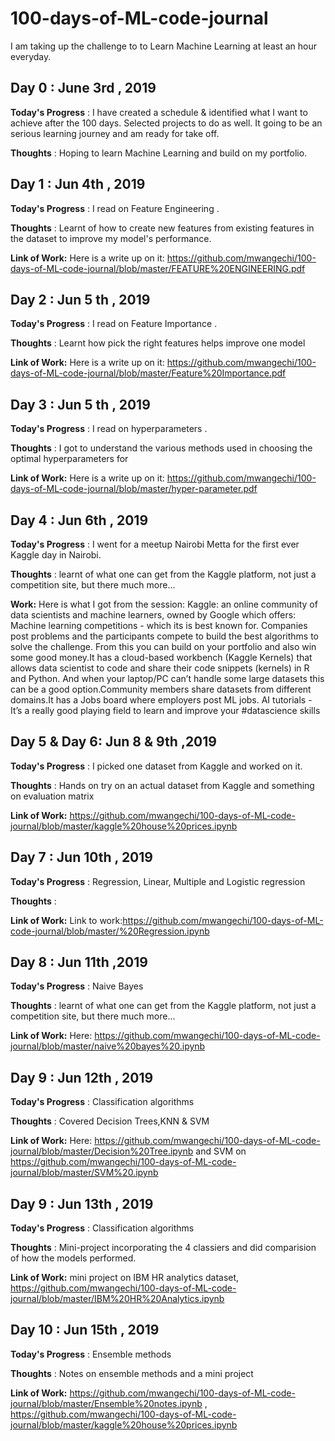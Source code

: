 # 100-days-of-ML-code-journal
I am taking up the challenge to to Learn Machine Learning at least an hour everyday.


## Day 0 : June 3rd , 2019
**Today's Progress** : I have created a schedule & identified what I want to achieve after the 100 days. Selected projects to do as well. It going to be an serious learning journey and am ready for take off. 

**Thoughts** : Hoping to learn Machine Learning and build on my portfolio.

## Day 1 : Jun 4th , 2019

**Today's Progress** : I read on Feature Engineering .

**Thoughts** : Learnt of how to create new features from existing features in the dataset to improve my model's performance.

**Link of Work:**  Here is a write up on it: https://github.com/mwangechi/100-days-of-ML-code-journal/blob/master/FEATURE%20ENGINEERING.pdf  


## Day 2 : Jun 5 th , 2019

**Today's Progress** : I read on Feature Importance .

**Thoughts** : Learnt how pick the right features helps improve one model

**Link of Work:** Here is a write up on it: https://github.com/mwangechi/100-days-of-ML-code-journal/blob/master/Feature%20Importance.pdf  


## Day 3 : Jun 5 th , 2019

**Today's Progress** : I read on hyperparameters .

**Thoughts** : I got to understand the various methods used in choosing the optimal hyperparameters for 

**Link of Work:** Here is a write up on it: https://github.com/mwangechi/100-days-of-ML-code-journal/blob/master/hyper-parameter.pdf

## Day 4 : Jun 6th , 2019

**Today's Progress** : I went for a meetup Nairobi Metta for the first ever Kaggle day in Nairobi.

**Thoughts** : learnt of what one can get from the Kaggle platform, not just a competition site, but there much more...

**Work:** Here is what I got from the session: Kaggle: an online community of data scientists and machine learners, owned by Google which offers: Machine learning competitions - which its is best known for. Companies post problems and the participants compete to build the best algorithms to solve the challenge. From this you can build on your portfolio and also win some good money.It has a cloud-based workbench (Kaggle Kernels) that allows data scientist to code and share their code snippets (kernels) in R and Python. And when your laptop/PC can’t handle some large datasets this can be a good option.Community members share datasets from different domains.It has a Jobs board where employers post ML jobs. AI tutorials - It’s a really good playing field to learn and improve your #datascience skills


## Day 5 & Day 6: Jun 8 & 9th ,2019

**Today's Progress** : I picked one dataset from Kaggle and worked on it.

**Thoughts** : Hands on try on an actual dataset from Kaggle and something on evaluation matrix

**Link of Work:**  https://github.com/mwangechi/100-days-of-ML-code-journal/blob/master/kaggle%20house%20prices.ipynb


## Day 7 : Jun 10th , 2019

**Today's Progress** : Regression, Linear, Multiple and Logistic regression

**Thoughts** : 

**Link of Work:** Link to work:https://github.com/mwangechi/100-days-of-ML-code-journal/blob/master/%20Regression.ipynb   



## Day 8 : Jun 11th ,2019

**Today's Progress** : Naive Bayes

**Thoughts** : learnt of what one can get from the Kaggle platform, not just a competition site, but there much more...


**Link of Work:**  Here: https://github.com/mwangechi/100-days-of-ML-code-journal/blob/master/naive%20bayes%20.ipynb



## Day 9 : Jun 12th , 2019

**Today's Progress** : Classification algorithms

**Thoughts** : Covered Decision Trees,KNN  & SVM

**Link of Work:** Here: https://github.com/mwangechi/100-days-of-ML-code-journal/blob/master/Decision%20Tree.ipynb and SVM on https://github.com/mwangechi/100-days-of-ML-code-journal/blob/master/SVM%20.ipynb

## Day 9 : Jun 13th , 2019

**Today's Progress** : Classification algorithms

**Thoughts** : Mini-project incorporating the 4 classiers and did comparision of how the models performed.

**Link of Work:** mini project on IBM HR analytics dataset, https://github.com/mwangechi/100-days-of-ML-code-journal/blob/master/IBM%20HR%20Analytics.ipynb

## Day 10 : Jun 15th , 2019

**Today's Progress** : Ensemble methods

**Thoughts** : Notes on ensemble methods and a mini project

**Link of Work:** https://github.com/mwangechi/100-days-of-ML-code-journal/blob/master/Ensemble%20notes.ipynb , https://github.com/mwangechi/100-days-of-ML-code-journal/blob/master/kaggle%20house%20prices.ipynb
